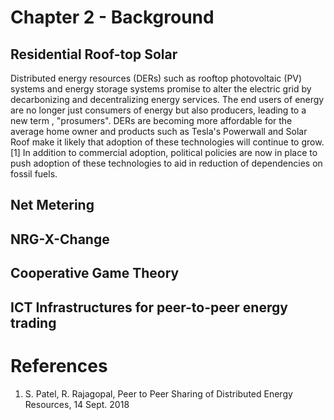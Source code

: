 
# Chapter 2 - Background

## Residential Roof-top Solar
Distributed energy resources (DERs) such as rooftop photovoltaic (PV) systems and energy storage systems promise to alter the electric grid by decarbonizing and decentralizing energy services. The end users of energy are no longer just consumers of energy but also producers, leading to a new term , "prosumers". DERs are becoming more affordable for the average home owner and products such as Tesla's Powerwall and Solar Roof make it likely that adoption of these technologies will continue to grow.[1] In addition to commercial adoption, political policies are now in place to push adoption of these technologies to aid in reduction of dependencies on fossil fuels. 

## Net Metering 
## NRG-X-Change
## Cooperative Game Theory
## ICT Infrastructures for peer-to-peer energy trading


# References
1. S. Patel, R. Rajagopal, Peer to Peer Sharing of Distributed Energy Resources, 14 Sept. 2018